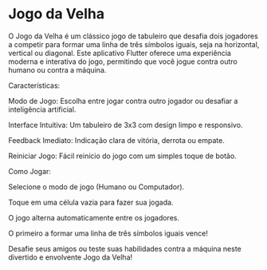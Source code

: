 # Jogo da Velha

O Jogo da Velha é um clássico jogo de tabuleiro que desafia dois jogadores a competir para formar uma linha de três símbolos iguais, seja na horizontal, vertical ou diagonal. Este aplicativo Flutter oferece uma experiência moderna e interativa do jogo, permitindo que você jogue contra outro humano ou contra a máquina.

Características:

Modo de Jogo: Escolha entre jogar contra outro jogador ou desafiar a inteligência artificial.

Interface Intuitiva: Um tabuleiro de 3x3 com design limpo e responsivo.

Feedback Imediato: Indicação clara de vitória, derrota ou empate.

Reiniciar Jogo: Fácil reinício do jogo com um simples toque de botão.

Como Jogar:

Selecione o modo de jogo (Humano ou Computador).

Toque em uma célula vazia para fazer sua jogada.

O jogo alterna automaticamente entre os jogadores.

O primeiro a formar uma linha de três símbolos iguais vence!

Desafie seus amigos ou teste suas habilidades contra a máquina neste divertido e envolvente Jogo da Velha!
